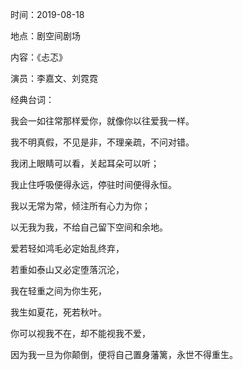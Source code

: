 时间：2019-08-18

地点：剧空间剧场

内容：《忐忑》

演员：李嘉文、刘霓霓

经典台词：

我会一如往常那样爱你，就像你以往爱我一样。

我不明真假，不见是非，不理亲疏，不问对错。

我闭上眼睛可以看，关起耳朵可以听；

我止住呼吸便得永远，停驻时间便得永恒。

我以无常为常，倾注所有心力为你；

以无我为我，不给自己留下空间和余地。

爱若轻如鸿毛必定始乱终弃，

若重如泰山又必定堕落沉沦，

我在轻重之间为你生死，

我生如夏花，死若秋叶。

你可以视我不在，却不能视我不爱，

因为我一旦为你颠倒，便将自己置身藩篱，永世不得重生。
